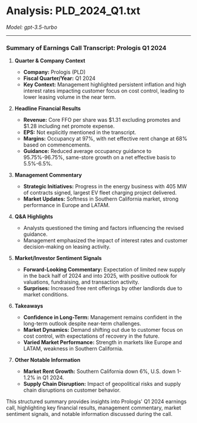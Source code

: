 # Analysis: PLD_2024_Q1.txt

*Model: gpt-3.5-turbo*

---

### Summary of Earnings Call Transcript: Prologis Q1 2024

1. **Quarter & Company Context**
   - **Company:** Prologis (PLD)
   - **Fiscal Quarter/Year:** Q1 2024
   - **Key Context:** Management highlighted persistent inflation and high interest rates impacting customer focus on cost control, leading to lower leasing volume in the near term.

2. **Headline Financial Results**
   - **Revenue:** Core FFO per share was $1.31 excluding promotes and $1.28 including net promote expense.
   - **EPS:** Not explicitly mentioned in the transcript.
   - **Margins:** Occupancy at 97%, with net effective rent change at 68% based on commencements.
   - **Guidance:** Reduced average occupancy guidance to 95.75%-96.75%, same-store growth on a net effective basis to 5.5%-6.5%.

3. **Management Commentary**
   - **Strategic Initiatives:** Progress in the energy business with 405 MW of contracts signed, largest EV fleet charging project delivered.
   - **Market Updates:** Softness in Southern California market, strong performance in Europe and LATAM.

4. **Q&A Highlights**
   - Analysts questioned the timing and factors influencing the revised guidance.
   - Management emphasized the impact of interest rates and customer decision-making on leasing activity.

5. **Market/Investor Sentiment Signals**
   - **Forward-Looking Commentary:** Expectation of limited new supply in the back half of 2024 and into 2025, with positive outlook for valuations, fundraising, and transaction activity.
   - **Surprises:** Increased free rent offerings by other landlords due to market conditions.

6. **Takeaways**
   - **Confidence in Long-Term:** Management remains confident in the long-term outlook despite near-term challenges.
   - **Market Dynamics:** Demand shifting out due to customer focus on cost control, with expectations of recovery in the future.
   - **Varied Market Performance:** Strength in markets like Europe and LATAM, weakness in Southern California.

7. **Other Notable Information**
   - **Market Rent Growth:** Southern California down 6%, U.S. down 1-1.2% in Q1 2024.
   - **Supply Chain Disruption:** Impact of geopolitical risks and supply chain disruptions on customer behavior.

This structured summary provides insights into Prologis' Q1 2024 earnings call, highlighting key financial results, management commentary, market sentiment signals, and notable information discussed during the call.